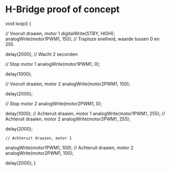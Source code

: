 # H-Bridge proof of concept

void loop() {
  
  // Vooruit draaien, motor 1
  digitalWrite(STBY, HIGH);
  analogWrite(motor1PWM1, 150); // Traploze snelheid, waarde tussen 0 en 255

  delay(2000); // Wacht 2 seconden


  // Stop motor 1
  analogWrite(motor1PWM1, 0);

  delay(1000);

  // Vooruit draaien, motor 2
  analogWrite(motor2PWM1, 100);

  delay(2000);



  // Stop motor 2
  analogWrite(motor2PWM1, 0);

  delay(1000);
  // Achteruit draaien, motor 1
  analogWrite(motor1PWM1, 255);
    // Achteruit draaien, motor 2
  analogWrite(motor2PWM1, 255);


  delay(2000);

    // Achteruit draaien, motor 1
  analogWrite(motor1PWM1, 100);
    // Achteruit draaien, motor 2
  analogWrite(motor2PWM1, 100);


  delay(2000);
}
